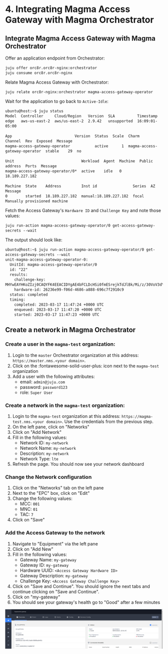 # 4. Integrating Magma Access Gateway with Magma Orchestrator 

## Integrate Magma Access Gateway with Magma Orchestrator

Offer an application endpoint from Orchestrator:

```console
juju offer orc8r.orc8r-nginx:orchestrator
juju consume orc8r.orc8r-nginx
```

Relate Magma Access Gateway with Orchestrator:

```console
juju relate orc8r-nginx:orchestrator magma-access-gateway-operator
```

Wait for the application to go back to `Active-Idle`:

```console
ubuntu@host:~$ juju status
Model  Controller     Cloud/Region   Version  SLA          Timestamp
edge   aws-us-east-2  aws/us-east-2  2.9.42   unsupported  16:09:01-05:00

App                            Version  Status  Scale  Charm                          Channel  Rev  Exposed  Message
magma-access-gateway-operator           active      1  magma-access-gateway-operator  stable    29  no       

Unit                              Workload  Agent  Machine  Public address  Ports  Message
magma-access-gateway-operator/0*  active    idle   0        18.189.227.182         

Machine  State    Address         Inst id                Series  AZ  Message
0        started  18.189.227.182  manual:18.189.227.182  focal       Manually provisioned machine
```

Fetch the Access Gateway's `Hardware ID` and `Challenge Key` and note those values:

```console
juju run-action magma-access-gateway-operator/0 get-access-gateway-secrets --wait
```

The output should look like:

```console
ubuntu@host:~$ juju run-action magma-access-gateway-operator/0 get-access-gateway-secrets --wait
unit-magma-access-gateway-operator-0:
  UnitId: magma-access-gateway-operator/0
  id: "22"
  results:
    challenge-key: MHYwEAYHKoZIzj0CAQYFK4EEACIDYgAE4bFCLDcHSi0fmESrejkTdJlBk/Mi/z/30VoV3dYTwWmOo1+xBjUjnMMBpWWlUbmdyOaSk32xg4/Pa9gq6gBj37INrB2zbgBfi5kdHbyFzbuIjak919/m5739tIb3NCYR
    hardware-id: 26236e99-f06d-4686-a888-696c7f2910c9
  status: completed
  timing:
    completed: 2023-03-17 11:47:24 +0000 UTC
    enqueued: 2023-03-17 11:47:20 +0000 UTC
    started: 2023-03-17 11:47:23 +0000 UTC
```

## Create a network in Magma Orchestrator

### Create a user in the `magma-test` organization:

1. Login to the `master` Orchestrator organization at this address: `https://master.nms.<your domain>`.
2. Click on the :fontawesome-solid-user-plus: icon next to the `magma-test` organization
3. Add a user with the following attributes:
    * email: `admin@juju.com`
    * password: `password123`
    * role: `Super User`

### Create a network in the `magma-test` organization:

1. Login to the `magma-test` organization at this address: `https://magma-test.nms.<your domain>`. Use the credentials from the previous step.
2. On the left pane, click on "Networks"
3. Click on "Add Network"
4. Fill in the following values:
    * Network ID: `my-network`
    * Network Name: `my-network`
    * Description: `my-network`
    * Network Type: `lte`
5. Refresh the page. You should now see your network dashboard

### Change the Network configuration

1. Click on the "Networks" tab on the left pane
2. Next to the "EPC" box, click on "Edit"
3. Change the following values:
    * MCC: `001`
    * MNC: `01`
    * TAC: `7`
4. Click on "Save"

### Add the Access Gateway to the network

1. Navigate to "Equipment" via the left pane
2. Click on "Add New"
3. Fill in the following values:
    * Gateway Name: `my-gateway`
    * Gateway ID: `my-gateway`
    * Hardware UUID: `<Access Gateway Hardware ID>`
    * Gateway Description: `my-gateway`
    * Challenge Key: `<Access Gateway Challenge Key>`
4. Click on "Save and Continue". You should ignore the next tabs and continue clicking on "Save and Continue".
5. Click on "my-gateway"
6. You should see your gateway's health go to "Good" after a few minutes

![Gateway Add]

[Gateway Add]: ../images/gateway_add.png
